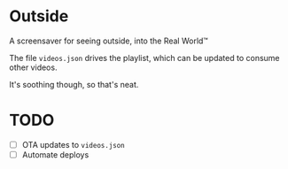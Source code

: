 # Outside

A screensaver for seeing outside, into the Real World™

The file `videos.json` drives the playlist, which can be updated to consume other videos.

It's soothing though, so that's neat.

# TODO

- [ ] OTA updates to `videos.json`
- [ ] Automate deploys
